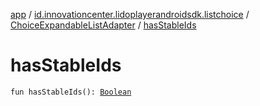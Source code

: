 [app](../../index.md) / [id.innovationcenter.lidoplayerandroidsdk.listchoice](../index.md) / [ChoiceExpandableListAdapter](index.md) / [hasStableIds](./has-stable-ids.md)

# hasStableIds

`fun hasStableIds(): `[`Boolean`](https://kotlinlang.org/api/latest/jvm/stdlib/kotlin/-boolean/index.html)